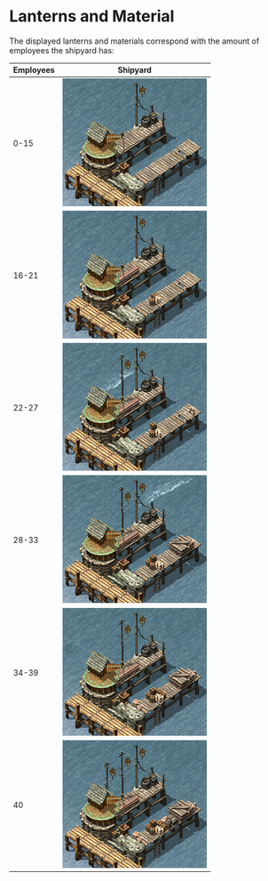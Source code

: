# Lanterns and Material
The displayed lanterns and materials correspond with the amount of employees the shipyard has:

|Employees|Shipyard|
|-|-|
|0-15|![](shipyard-employees-00-15.png)|
|16-21|![](shipyard-employees-16-21.png)|
|22-27|![](shipyard-employees-22-27.png)|
|28-33|![](shipyard-employees-28-33.png)|
|34-39|![](shipyard-employees-34-39.png)|
|40|![](shipyard-employees-40-40.png)|
